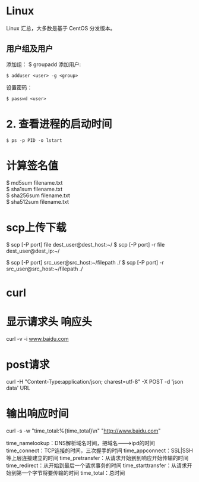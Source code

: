# Linux

Linux 汇总，大多数是基于 CentOS 分发版本。

## 用户组及用户

添加组：
$ groupadd <group>
添加用户:  

```
$ adduser <user> -g <group>
```
设置密码：

``` 
$ passwd <user>
```
# 2. 查看进程的启动时间
```
$ ps -p PID -o lstart
```

# 计算签名值

$ md5sum filename.txt  
$ sha1sum filename.txt  
$ sha256sum filename.txt  
$ sha512sum filename.txt

# scp上传下载

$ scp [-P port] file dest_user@dest_host:~/
$ scp [-P port] -r file dest_user@dest_ip:~/

$ scp [-P port] src_user@src_host:~/filepath ./
$ scp [-P port] -r src_user@src_host:~/filepath ./


# curl

# 显示请求头 响应头
curl -v -i www.baidu.com

# post请求

curl -H "Content-Type:application/json; charest=utf-8" -X POST -d 'json data' URL

# 输出响应时间
curl -s -w "time_total:%{time_total}\n" "http://www.baidu.com"

time_namelookup：DNS解析域名时间，把域名--->ipd的时间
time_connect：TCP连接的时间，三次握手的时间
time_appconnect：SSL|SSH等上层连接建立的时间
time_pretransfer：从请求开始到到响应开始传输的时间
time_redirect：从开始到最后一个请求事务的时间
time_starttransfer：从请求开始到第一个字节将要传输的时间
time_total：总时间
